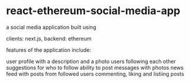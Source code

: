 # react-ethereum-social-media-app

a social media application built using

clients: next.js,
backend: ethereum

features of the application include:

user profile with a description and a photo
users following each other
suggestions for who to follow
ability to post messages with photos
news feed with posts from followed users
commenting, liking and listiing posts
